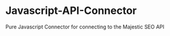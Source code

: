 Javascript-API-Connector
========================

Pure Javascript Connector for connecting to the Majestic SEO API